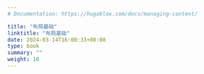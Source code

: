 ```yaml
---
# Documentation: https://hugoblox.com/docs/managing-content/

title: "布局基础"
linktitle: "布局基础"
date: 2024-03-14T16:08:33+08:00
type: book
summary: ""
weight: 10
---
```

